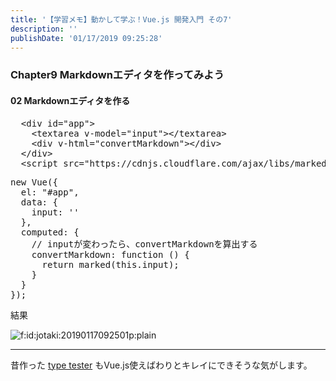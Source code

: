 ```yaml
---
title: '【学習メモ】動かして学ぶ！Vue.js 開発入門 その7'
description: ''
publishDate: '01/17/2019 09:25:28'
---
```


<h3>Chapter9 Markdownエディタを作ってみよう</h3>

<h4>02 Markdownエディタを作る</h4>

<pre class="code lang-html" data-lang="html" data-unlink>  <span class="synIdentifier">&lt;</span><span class="synStatement">div</span><span class="synIdentifier"> </span><span class="synType">id</span><span class="synIdentifier">=</span><span class="synConstant">&quot;app&quot;</span><span class="synIdentifier">&gt;</span>
    <span class="synIdentifier">&lt;</span><span class="synStatement">textarea</span><span class="synIdentifier"> v-model=</span><span class="synConstant">&quot;input&quot;</span><span class="synIdentifier">&gt;&lt;/</span><span class="synStatement">textarea</span><span class="synIdentifier">&gt;</span>
    <span class="synIdentifier">&lt;</span><span class="synStatement">div</span><span class="synIdentifier"> v-html=</span><span class="synConstant">&quot;convertMarkdown&quot;</span><span class="synIdentifier">&gt;&lt;/</span><span class="synStatement">div</span><span class="synIdentifier">&gt;</span>
  <span class="synIdentifier">&lt;/</span><span class="synStatement">div</span><span class="synIdentifier">&gt;</span>
  <span class="synIdentifier">&lt;</span><span class="synStatement">script</span><span class="synIdentifier"> </span><span class="synType">src</span><span class="synIdentifier">=</span><span class="synConstant">&quot;https://cdnjs.cloudflare.com/ajax/libs/marked/0.4.0/marked.min.js&quot;</span><span class="synIdentifier">&gt;&lt;/</span><span class="synStatement">script</span><span class="synIdentifier">&gt;</span>
</pre>

<pre class="code lang-javascript" data-lang="javascript" data-unlink><span class="synStatement">new</span> Vue(<span class="synIdentifier">{</span>
  el: <span class="synConstant">&quot;#app&quot;</span>,
  data: <span class="synIdentifier">{</span>
    input: <span class="synConstant">''</span>
  <span class="synIdentifier">}</span>,
  computed: <span class="synIdentifier">{</span>
    <span class="synComment">// inputが変わったら、convertMarkdownを算出する</span>
    convertMarkdown: <span class="synIdentifier">function</span> () <span class="synIdentifier">{</span>
      <span class="synStatement">return</span> marked(<span class="synIdentifier">this</span>.input);
    <span class="synIdentifier">}</span>
  <span class="synIdentifier">}</span>
<span class="synIdentifier">}</span>);
</pre>

<p>結果</p>

<p><span itemscope itemtype="http://schema.org/Photograph"><img src="/images/hatena/20190117092501.png" alt="f:id:jotaki:20190117092501p:plain" title="f:id:jotaki:20190117092501p:plain" class="hatena-fotolife" itemprop="image" /></span></p>

<hr />

<p>昔作った <a href="https://archive.yuheijotaki.com/demo/type_tester/1.1/">type tester</a> もVue.js使えばわりとキレイにできそうな気がします。</p>
